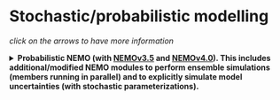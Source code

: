 # Stochastic/probabilistic modelling

*click on the arrows to have more information*

<details>
  <summary><strong>Probabilistic NEMO (with <a href="http://doi.org/10.5281/zenodo.61611">NEMOv3.5</a> and <a href="http://doi.org/10.5281/zenodo.6303007">NEMOv4.0</a>). This includes additional/modified NEMO modules to perform ensemble simulations (members running in parallel) and to explicitly simulate model uncertainties (with stochastic parameterizations).</strong></summary>

<hr style="border:1px solid blue">

Ensemble simulations are performed by defining one MPI communicator for each instance of the NEMO code (ensemble members), as described in <a href="http://dx.doi.org/10.5194/gmd-10-1091-2017">Bessières et al. (2017)</a>. The code includes the possibility of defining cross-members comunicators to allow the exchange of information between members (for instance to compute ensemble statistics).

Stochastic parameterizations are implemented as described in <a href="http://dx.doi.org/10.5194/gmd-8-1285-2015">Brankart et al. (2015)</a>. They include:
  * the simulation of uncertainties resulting from the effect of unresolved scales in the seawater equation of state <a href="http://dx.doi.org/10.1016/j.ocemod.2013.02.004">(Brankart, 2013)</a>,
  * the simulation of uncertainties in the PISCES biogeochemical model (<a href="http://dx.doi.org/10.1016/j.jmarsys.2015.10.012">Garnier et al., 2016</a>),
  * the simulation of location uncertainties resulting from unresolved processes (<a href="https://os.copernicus.org/preprints/os-2022-11/">Leroux, 2022</a>).

Applications of these tools can be found for instance in <a href="http://dx.doi.org/10.5194/os-11-425-2015">Candille et al. (2015)</a>, <a href="https://doi.org/10.1175/JTECH-D-19-0002.1">Germineaud et al. (2019)</a>, <a href="https://doi.org/10.5194/os-15-443-2019">Tissier et al. (2019)</a>, <a href="https://doi.org/10.1002/qj.3397">Zanna et al. (2019)</a>, <a href="https://doi.org/10.5194/os-16-1297-2020">Santana-Falcon et al. (2020)</a>.

<hr style="border:1px solid blue">
</details>


